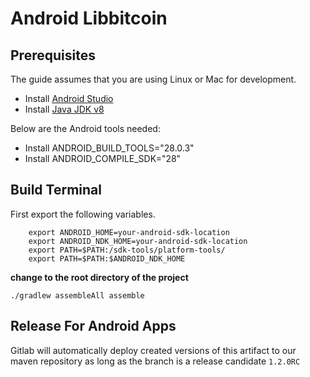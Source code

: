 # Android Libbitcoin

## Prerequisites

The guide assumes that you are using Linux or Mac for development.

- Install [Android Studio](https://developer.android.com/studio/index.html)
- Install [Java JDK v8](http://www.oracle.com/technetwork/java/javase/downloads/jdk8-downloads-2133151.html)

Below are the Android tools needed:
- Install ANDROID_BUILD_TOOLS="28.0.3"
- Install ANDROID_COMPILE_SDK="28"


## Build Terminal

First export the following variables.

```SH
    export ANDROID_HOME=your-android-sdk-location
    export ANDROID_NDK_HOME=your-android-sdk-location
    export PATH=$PATH:/sdk-tools/platform-tools/
    export PATH=$PATH:$ANDROID_NDK_HOME

```

**change to the root directory of the project**

```
./gradlew assembleAll assemble
```
    
## Release For Android Apps

Gitlab will automatically deploy created versions of this artifact to our maven repository 
as long as the branch is a release candidate `1.2.0RC`

